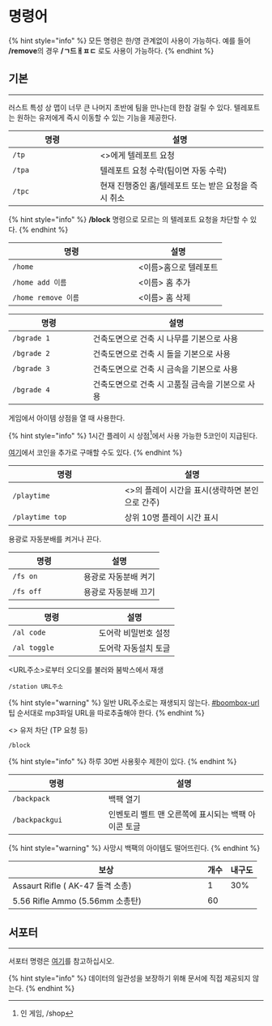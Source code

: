# 명령어

{% hint style="info" %}
모든 명령은 한/영 관계없이 사용이 가능하다. 예를 들어 **/remove**의 경우 **/ㄱ드ㅐㅍㄷ** 로도 사용이 가능하다.
{% endhint %}

## 기본 <a href="#default" id="default"></a>

***

러스트 특성 상 맵이 너무 큰 나머지 초반에 팀을 만나는데 한참 걸릴 수 있다. 텔레포트는 원하는 유저에게 즉시 이동할 수 있는 기능을 제공한다.

<table data-full-width="false"><thead><tr><th width="157">명령</th><th>설명</th></tr></thead><tbody><tr><td><code>/tp</code></td><td>&#x3C;>에게 텔레포트 요청</td></tr><tr><td><code>/tpa</code></td><td>텔레포트 요청 수락(팀이면 자동 수락)</td></tr><tr><td><code>/tpc</code></td><td>현재 진행중인 홈/텔레포트 또는 받은 요청을 즉시 취소</td></tr></tbody></table>

{% hint style="info" %}
**/block** 명령으로 모르는 의 텔레포트 요청을 차단할 수 있다.
{% endhint %}

<table><thead><tr><th width="232.49999999999997">명령</th><th>설명</th></tr></thead><tbody><tr><td><code>/home</code></td><td>&#x3C;이름>홈으로 텔레포트</td></tr><tr><td><code>/home add 이름</code></td><td>&#x3C;이름> 홈 추가</td></tr><tr><td><code>/home remove 이름</code></td><td>&#x3C;이름> 홈 삭제</td></tr></tbody></table>

<table><thead><tr><th width="143">명령</th><th>설명</th></tr></thead><tbody><tr><td><code>/bgrade 1</code></td><td>건축도면으로 건축 시 나무를 기본으로 사용</td></tr><tr><td><code>/bgrade 2</code></td><td>건축도면으로 건축 시 돌을 기본으로 사용</td></tr><tr><td><code>/bgrade 3</code></td><td>건축도면으로 건축 시 금속을 기본으로 사용</td></tr><tr><td><code>/bgrade 4</code></td><td>건축도면으로 건축 시 고품질 금속을 기본으로 사용</td></tr></tbody></table>

게임에서 아이템 상점을 열 때 사용한다.

{% hint style="info" %}
1시간 플레이 시 상점[^1]에서 사용 가능한 5코인이 지급된다.

[여기](https://yujachaserversupport.tebex.io/package/6022494)에서 코인을 추가로 구매할 수도 있다.
{% endhint %}

<table><thead><tr><th width="205.5">명령</th><th>설명</th></tr></thead><tbody><tr><td><code>/playtime</code> </td><td>&#x3C;>의 플레이 시간을 표시(생략하면 본인으로 간주)</td></tr><tr><td><code>/playtime top</code></td><td>상위 10명 플레이 시간 표시</td></tr></tbody></table>

용광로 자동분배를 켜거나 끈다.

<table><thead><tr><th width="124.5">명령</th><th>설명</th></tr></thead><tbody><tr><td><code>/fs on</code></td><td>용광로 자동분배 켜기</td></tr><tr><td><code>/fs off</code></td><td>용광로 자동분배 끄기</td></tr></tbody></table>

<table><thead><tr><th width="154.5">명령</th><th>설명</th></tr></thead><tbody><tr><td><code>/al code</code></td><td>도어락 비밀번호 설정</td></tr><tr><td><code>/al toggle</code></td><td>도어락 자동설치 토글</td></tr></tbody></table>

\<URL주소>로부터 오디오를 불러와 붐박스에서 재생

```
/station URL주소
```

{% hint style="warning" %}
일반 URL주소로는 재생되지 않는다. [#boombox-url](tip.md#boombox-url "mention")팁 순서대로 mp3파일 URL을 따로추출해야 한다.
{% endhint %}

<> 유저 차단 (TP 요청 등)

```
/block 
```

{% hint style="info" %}
하루 30번 사용횟수 제한이 있다.
{% endhint %}

<table><thead><tr><th width="173.5">명령</th><th>설명</th></tr></thead><tbody><tr><td><code>/backpack</code></td><td>백팩 열기</td></tr><tr><td><code>/backpackgui</code></td><td>인벤토리 벨트 맨 오른쪽에 표시되는 백팩 아이콘 토글</td></tr></tbody></table>

{% hint style="warning" %}
사망시 백팩의 아이템도 떨어뜨린다.
{% endhint %}

<table><thead><tr><th width="369.5">보상</th><th data-type="number">개수</th><th>내구도</th></tr></thead><tbody><tr><td>Assaurt Rifle ( AK-47 돌격 소총)</td><td>1</td><td>30%</td></tr><tr><td>5.56 Rifle Ammo (5.56mm 소총탄)</td><td>60</td><td></td></tr></tbody></table>

## 서포터 <a href="#supporter" id="supporter"></a>

***

서포터 명령은 [여기](https://yujachaserversupport.tebex.io/)를 참고하십시오.

{% hint style="info" %}
데이터의 일관성을 보장하기 위해 문서에 직접 제공되지 않는다.
{% endhint %}

[^1]: 인 게임, /shop
